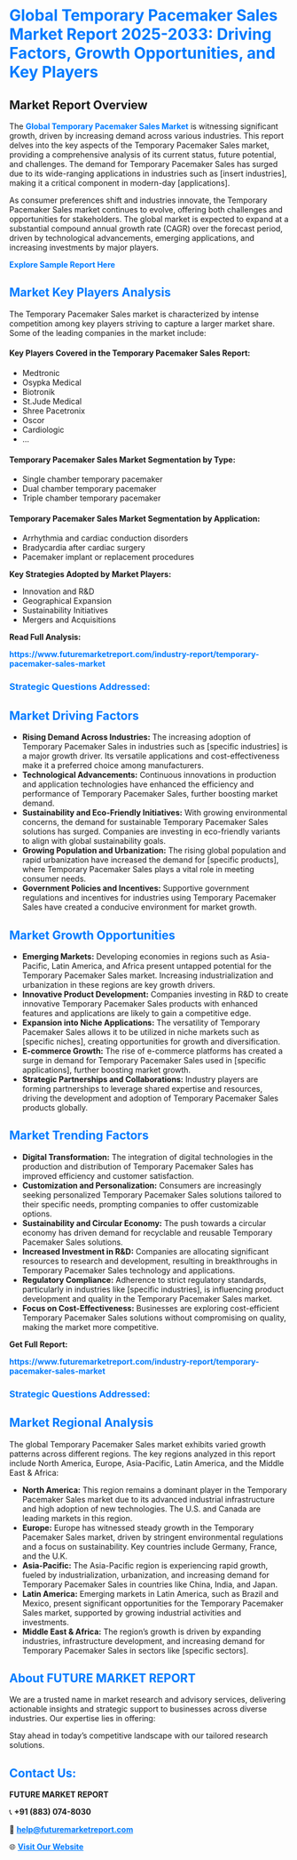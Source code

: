 <h1 style="color: #007BFF;">Global Temporary Pacemaker Sales Market Report 2025-2033: Driving Factors, Growth Opportunities, and Key Players</h1>

<section id="overview">
<h2>Market Report Overview</h2>
<p>The <a href="https://www.futuremarketreport.com/industry-report/temporary-pacemaker-sales-market" style="color: #007BFF; text-decoration: none;"><strong>Global Temporary Pacemaker Sales Market</strong></a> is witnessing significant growth, driven by increasing demand across various industries. This report delves into the key aspects of the Temporary Pacemaker Sales market, providing a comprehensive analysis of its current status, future potential, and challenges. The demand for Temporary Pacemaker Sales has surged due to its wide-ranging applications in industries such as [insert industries], making it a critical component in modern-day [applications].</p>
<p>As consumer preferences shift and industries innovate, the Temporary Pacemaker Sales market continues to evolve, offering both challenges and opportunities for stakeholders. The global market is expected to expand at a substantial compound annual growth rate (CAGR) over the forecast period, driven by technological advancements, emerging applications, and increasing investments by major players.</p>
</section>

<section id="overview">
<p><a href="https://www.futuremarketreport.com/request-sample/reportId=109633" style="color: #007BFF; text-decoration: none;"><strong>Explore Sample Report Here</strong></a></p>
</section>

<section id="key-players">
<h2 style="color: #007BFF;">Market Key Players Analysis</h2>
<p>The Temporary Pacemaker Sales market is characterized by intense competition among key players striving to capture a larger market share. Some of the leading companies in the market include:</p>
<h4>Key Players Covered in the Temporary Pacemaker Sales Report:</h4>
<ul><li>Medtronic</li><li>Osypka Medical</li><li>Biotronik</li><li>St.Jude Medical</li><li>Shree Pacetronix</li><li>Oscor</li><li>Cardiologic</li><li>...</li></ul>
<h4>Temporary Pacemaker Sales Market Segmentation by Type:</h4>
<ul><li>Single chamber temporary pacemaker</li><li>Dual chamber temporary pacemaker</li><li>Triple chamber temporary pacemaker</li></ul>

<h4>Temporary Pacemaker Sales Market Segmentation by Application:</h4>
<ul><li>Arrhythmia and cardiac conduction disorders</li><li>Bradycardia after cardiac surgery</li><li>Pacemaker implant or replacement procedures</li></ul>
<p><strong>Key Strategies Adopted by Market Players:</strong></p>
<ul>
<li>Innovation and R&D</li>
<li>Geographical Expansion</li>
<li>Sustainability Initiatives</li>
<li>Mergers and Acquisitions</li>
</ul>
</section>

<section>
<p><strong>Read Full Analysis: </strong></p><a href="https://www.futuremarketreport.com/industry-report/temporary-pacemaker-sales-market" style="color: #007BFF; text-decoration: none;"><strong>https://www.futuremarketreport.com/industry-report/temporary-pacemaker-sales-market</strong></a>
<h3 style="color: #007BFF;">Strategic Questions Addressed:</h3>
</section>

<section id="driving-factors">
<h2 style="color: #007BFF;">Market Driving Factors</h2>
<ul>
<li><strong>Rising Demand Across Industries:</strong> The increasing adoption of Temporary Pacemaker Sales in industries such as [specific industries] is a major growth driver. Its versatile applications and cost-effectiveness make it a preferred choice among manufacturers.</li>
<li><strong>Technological Advancements:</strong> Continuous innovations in production and application technologies have enhanced the efficiency and performance of Temporary Pacemaker Sales, further boosting market demand.</li>
<li><strong>Sustainability and Eco-Friendly Initiatives:</strong> With growing environmental concerns, the demand for sustainable Temporary Pacemaker Sales solutions has surged. Companies are investing in eco-friendly variants to align with global sustainability goals.</li>
<li><strong>Growing Population and Urbanization:</strong> The rising global population and rapid urbanization have increased the demand for [specific products], where Temporary Pacemaker Sales plays a vital role in meeting consumer needs.</li>
<li><strong>Government Policies and Incentives:</strong> Supportive government regulations and incentives for industries using Temporary Pacemaker Sales have created a conducive environment for market growth.</li>
</ul>
</section>

<section id="growth-opportunities">
<h2 style="color: #007BFF;">Market Growth Opportunities</h2>
<ul>
<li><strong>Emerging Markets:</strong> Developing economies in regions such as Asia-Pacific, Latin America, and Africa present untapped potential for the Temporary Pacemaker Sales market. Increasing industrialization and urbanization in these regions are key growth drivers.</li>
<li><strong>Innovative Product Development:</strong> Companies investing in R&D to create innovative Temporary Pacemaker Sales products with enhanced features and applications are likely to gain a competitive edge.</li>
<li><strong>Expansion into Niche Applications:</strong> The versatility of Temporary Pacemaker Sales allows it to be utilized in niche markets such as [specific niches], creating opportunities for growth and diversification.</li>
<li><strong>E-commerce Growth:</strong> The rise of e-commerce platforms has created a surge in demand for Temporary Pacemaker Sales used in [specific applications], further boosting market growth.</li>
<li><strong>Strategic Partnerships and Collaborations:</strong> Industry players are forming partnerships to leverage shared expertise and resources, driving the development and adoption of Temporary Pacemaker Sales products globally.</li>
</ul>
</section>

<section id="trending-factors">
<h2 style="color: #007BFF;">Market Trending Factors</h2>
<ul>
<li><strong>Digital Transformation:</strong> The integration of digital technologies in the production and distribution of Temporary Pacemaker Sales has improved efficiency and customer satisfaction.</li>
<li><strong>Customization and Personalization:</strong> Consumers are increasingly seeking personalized Temporary Pacemaker Sales solutions tailored to their specific needs, prompting companies to offer customizable options.</li>
<li><strong>Sustainability and Circular Economy:</strong> The push towards a circular economy has driven demand for recyclable and reusable Temporary Pacemaker Sales solutions.</li>
<li><strong>Increased Investment in R&D:</strong> Companies are allocating significant resources to research and development, resulting in breakthroughs in Temporary Pacemaker Sales technology and applications.</li>
<li><strong>Regulatory Compliance:</strong> Adherence to strict regulatory standards, particularly in industries like [specific industries], is influencing product development and quality in the Temporary Pacemaker Sales market.</li>
<li><strong>Focus on Cost-Effectiveness:</strong> Businesses are exploring cost-efficient Temporary Pacemaker Sales solutions without compromising on quality, making the market more competitive.</li>
</ul>
</section>

<section>
<p><strong>Get Full Report: </strong></p><a href="https://www.futuremarketreport.com/industry-report/temporary-pacemaker-sales-market" style="color: #007BFF; text-decoration: none;"><strong>https://www.futuremarketreport.com/industry-report/temporary-pacemaker-sales-market</strong></a>
<h3 style="color: #007BFF;">Strategic Questions Addressed:</h3>
</section>


<section id="regional-analysis">
<h2 style="color: #007BFF;">Market Regional Analysis</h2>
<p>The global Temporary Pacemaker Sales market exhibits varied growth patterns across different regions. The key regions analyzed in this report include North America, Europe, Asia-Pacific, Latin America, and the Middle East & Africa:</p>
<ul>
<li><strong>North America:</strong> This region remains a dominant player in the Temporary Pacemaker Sales market due to its advanced industrial infrastructure and high adoption of new technologies. The U.S. and Canada are leading markets in this region.</li>
<li><strong>Europe:</strong> Europe has witnessed steady growth in the Temporary Pacemaker Sales market, driven by stringent environmental regulations and a focus on sustainability. Key countries include Germany, France, and the U.K.</li>
<li><strong>Asia-Pacific:</strong> The Asia-Pacific region is experiencing rapid growth, fueled by industrialization, urbanization, and increasing demand for Temporary Pacemaker Sales in countries like China, India, and Japan.</li>
<li><strong>Latin America:</strong> Emerging markets in Latin America, such as Brazil and Mexico, present significant opportunities for the Temporary Pacemaker Sales market, supported by growing industrial activities and investments.</li>
<li><strong>Middle East & Africa:</strong> The region’s growth is driven by expanding industries, infrastructure development, and increasing demand for Temporary Pacemaker Sales in sectors like [specific sectors].</li>
</ul>
</section>

<footer>
<h2 style="color: #007BFF;">About FUTURE MARKET REPORT</h2>
<p>We are a trusted name in market research and advisory services, delivering actionable insights and strategic support to businesses across diverse industries. Our expertise lies in offering:</p>

<p>Stay ahead in today’s competitive landscape with our tailored research solutions.</p>

<h2 style="color: #007BFF;">Contact Us:</h2>
<p><strong>FUTURE MARKET REPORT</strong></p>
<p>📞 <strong>+91 (883) 074-8030</strong></p>
<p>📧 <strong><a href="mailto:help@futuremarketreport.com" style="color: #007BFF;">help@futuremarketreport.com</a></strong></p>
<p>🌐 <strong><a href="https://www.futuremarketreport.com/" style="color: #007BFF;">Visit Our Website</a></strong></p>
</footer>